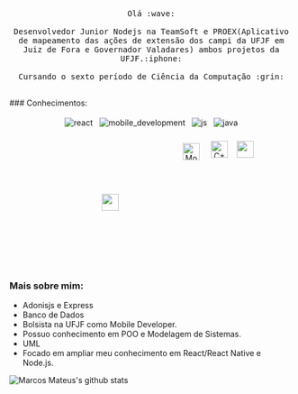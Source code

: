 <p align="center">

  <samp>
    Olá :wave:
    <br><br>
    Desenvolvedor Junior Nodejs na TeamSoft e PROEX(Aplicativo de mapeamento das ações de extensão dos campi da UFJF em Juiz de Fora e Governador Valadares) ambos projetos da UFJF.:iphone:
    <br><br>
   Cursando o sexto período de Ciência da Computação :grin:
    <br><br>
 
</p>
### Conhecimentos:

 
 <p align="center">
  <img src="https://github.com/Quadrified/Quadrified/blob/master/assets/svg/dev/frameworks/react.svg" alt="react" style="vertical-align:top; margin:4px">
  <img src="https://github.com/Quadrified/Quadrified/blob/master/assets/svg/dev/frameworks/%20reactnative.svg" alt="mobile_development" style="vertical-align:top; margin:4px">
  <img src="https://github.com/Quadrified/Quadrified/blob/master/assets/svg/dev/languages/js.svg" alt="js" style="vertical-align:top; margin:4px">
  <img src="https://github.com/Quadrified/Quadrified/blob/master/assets/svg/dev/languages/java.svg" alt="java" style="vertical-align:top; margin:4px">
</p> 
<p align="center"> 
  <img src="https://cdn.worldvectorlogo.com/logos/c.svg" style="vertical-align:top; margin:100px;width="30" height="30"">
  <img src="https://cdn.worldvectorlogo.com/logos/mongodb.svg" alt="MongoDB" style="vertical-align:top; margin:10px;width="30" height="30"">
  <img src="https://cdn.worldvectorlogo.com/logos/nodejs.svg" alt="C++" style="vertical-align:top; margin:6px;width="30" height="30"">
   <img src="https://cdn.worldvectorlogo.com/logos/firebase-1.svg" style="vertical-align:top; margin:6px;width="30" height="30"">
</p>

### Mais sobre mim:
- Adonisjs e Express
- Banco de Dados
- Bolsista na UFJF como Mobile Developer.
- Possuo conhecimento em POO e Modelagem de Sistemas.
- UML
- Focado em ampliar meu conhecimento em React/React Native e Node.js.


![Marcos Mateus's github stats](https://github-readme-stats.vercel.app/api?username=MarcosMateusOS&show_icons=true&theme=radical)

<!--
**MarcosMateusOS/MarcosMateusOS** is a ✨ _special_ ✨ repository because its `README.md` (this file) appears on your GitHub profile.


### Salve :star_struck:!

### Estou no 6 semestre do curso Ciência da Computação
### Tenho o conhecimento: - C/C++        
<img src="https://icon-library.com/images/c-programming-icon/c-programming-icon-14.jpg" alt="rails" width="30" height="30"></img>
###                                     - Orientação a Objetos 
###                                     - React 
###                                     - React Native
###                                     - Java Script
###                                     - Node.js
###                                     - FireBase
###                                     - MongoDB
###                                     - Modelagem de Dados
### Bolsista na UFJF como Mobile Developer
### Sempre buscando melhorar.

